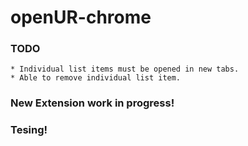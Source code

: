 # openUR-chrome

### TODO

    * Individual list items must be opened in new tabs.
    * Able to remove individual list item.

### New Extension work in progress!

### Tesing!
